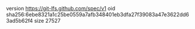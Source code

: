 version https://git-lfs.github.com/spec/v1
oid sha256:6ebe8321a1c25be0559a7afb348401eb3dfa27f39083a47e3622dd63ad5b62f4
size 27527
